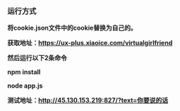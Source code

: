 ### **运行方式**

**将cookie.json文件中的cookie替换为自己的。**

**获取地址：https://ux-plus.xiaoice.com/virtualgirlfriend**

**然后运行以下2条命令**

**npm install**

**node app.js**

**测试地址：http://45.130.153.219:827/?text=你要说的话**

